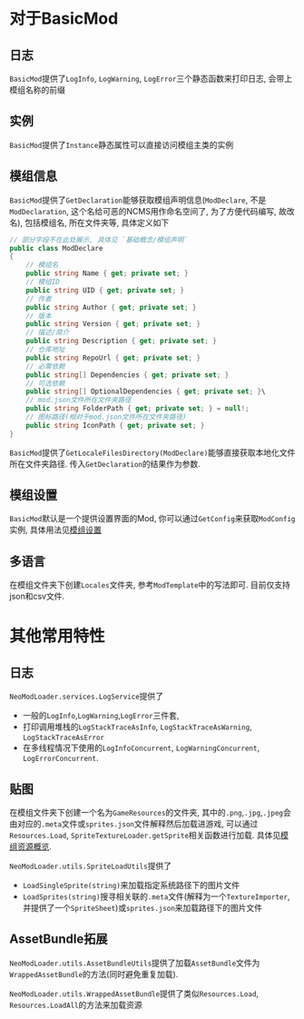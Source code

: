 # 对于BasicMod

## 日志

`BasicMod`提供了`LogInfo`, `LogWarning`, `LogError`三个静态函数来打印日志, 会带上模组名称的前缀

## 实例

`BasicMod`提供了`Instance`静态属性可以直接访问模组主类的实例

## 模组信息

`BasicMod`提供了`GetDeclaration`能够获取模组声明信息(`ModDeclare`, 不是`ModDeclaration`, 这个名给可恶的NCMS用作命名空间了, 为了方便代码编写, 故改名), 包括模组名, 所在文件夹等, 具体定义如下

```csharp
// 部分字段不在此处展示, 具体见 `基础概念/模组声明`
public class ModDeclare
{
    // 模组名
    public string Name { get; private set; }
    // 模组ID
    public string UID { get; private set; }
    // 作者
    public string Author { get; private set; }
    // 版本
    public string Version { get; private set; }
    // 描述/简介
    public string Description { get; private set; }
    // 仓库地址
    public string RepoUrl { get; private set; }
    // 必需依赖
    public string[] Dependencies { get; private set; }
    // 可选依赖
    public string[] OptionalDependencies { get; private set; }\
    // mod.json文件所在文件夹路径
    public string FolderPath { get; private set; } = null!;
    // 图标路径(相对于mod.json文件所在文件夹路径)
    public string IconPath { get; private set; }
}
```

`BasicMod`提供了`GetLocaleFilesDirectory(ModDeclare)`能够直接获取本地化文件所在文件夹路径. 传入`GetDeclaration`的结果作为参数.

## 模组设置

`BasicMod`默认是一个提供设置界面的Mod, 你可以通过`GetConfig`来获取`ModConfig`实例, 具体用法见[模组设置](../BasicConcept/ModConfiguration.md)

## 多语言

在模组文件夹下创建`Locales`文件夹, 参考`ModTemplate`中的写法即可. 目前仅支持json和csv文件.

# 其他常用特性

## 日志

`NeoModLoader.services.LogService`提供了

* 一般的`LogInfo`,`LogWarning`,`LogError`三件套,
* 打印调用堆栈的`LogStackTraceAsInfo`, `LogStackTraceAsWarning`, `LogStackTraceAsError`
* 在多线程情况下使用的`LogInfoConcurrent`, `LogWarningConcurrent`, `LogErrorConcurrent`.

## 贴图

在模组文件夹下创建一个名为`GameResources`的文件夹, 其中的`.png`,`.jpg`,`.jpeg`会由对应的`.meta`文件或`sprites.json`文件解释然后加载进游戏, 可以通过`Resources.Load`, `SpriteTextureLoader.getSprite`相关函数进行加载. 具体见[模组资源概览](../ModResources/Overview.md).

`NeoModLoader.utils.SpriteLoadUtils`提供了

* `LoadSingleSprite(string)`来加载指定系统路径下的图片文件
* `LoadSprites(string)`搜寻相关联的`.meta`文件(解释为一个`TextureImporter`, 并提供了一个`SpriteSheet`)或`sprites.json`来加载路径下的图片文件

## AssetBundle拓展

`NeoModLoader.utils.AssetBundleUtils`提供了加载`AssetBundle`文件为`WrappedAssetBundle`的方法(同时避免重复加载).

`NeoModLoader.utils.WrappedAssetBundle`提供了类似`Resources.Load`, `Resources.LoadAll`的方法来加载资源